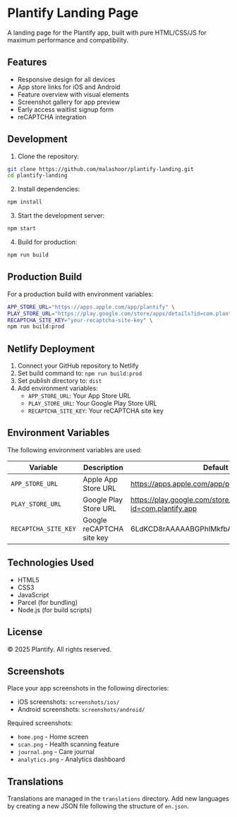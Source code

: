 # Plantify Landing Page

A landing page for the Plantify app, built with pure HTML/CSS/JS for maximum performance and compatibility.

## Features

- Responsive design for all devices
- App store links for iOS and Android
- Feature overview with visual elements
- Screenshot gallery for app preview
- Early access waitlist signup form
- reCAPTCHA integration

## Development

1. Clone the repository:
```bash
git clone https://github.com/malashoor/plantify-landing.git
cd plantify-landing
```

2. Install dependencies:
```bash
npm install
```

3. Start the development server:
```bash
npm start
```

4. Build for production:
```bash
npm run build
```

## Production Build

For a production build with environment variables:

```bash
APP_STORE_URL="https://apps.apple.com/app/plantify" \
PLAY_STORE_URL="https://play.google.com/store/apps/details?id=com.plantify.app" \
RECAPTCHA_SITE_KEY="your-recaptcha-site-key" \
npm run build:prod
```

## Netlify Deployment

1. Connect your GitHub repository to Netlify
2. Set build command to: `npm run build:prod`
3. Set publish directory to: `dist`
4. Add environment variables:
   - `APP_STORE_URL`: Your App Store URL
   - `PLAY_STORE_URL`: Your Google Play Store URL
   - `RECAPTCHA_SITE_KEY`: Your reCAPTCHA site key

## Environment Variables

The following environment variables are used:

| Variable | Description | Default |
|----------|-------------|---------|
| `APP_STORE_URL` | Apple App Store URL | https://apps.apple.com/app/plantify |
| `PLAY_STORE_URL` | Google Play Store URL | https://play.google.com/store/apps/details?id=com.plantify.app |
| `RECAPTCHA_SITE_KEY` | Google reCAPTCHA site key | 6LdKCD8rAAAAABGPhIMkfbArviupEohtWxp9FyLG |

## Technologies Used

- HTML5
- CSS3
- JavaScript
- Parcel (for bundling)
- Node.js (for build scripts)

## License

© 2025 Plantify. All rights reserved.

## Screenshots

Place your app screenshots in the following directories:
- iOS screenshots: `screenshots/ios/`
- Android screenshots: `screenshots/android/`

Required screenshots:
- `home.png` - Home screen
- `scan.png` - Health scanning feature
- `journal.png` - Care journal
- `analytics.png` - Analytics dashboard

## Translations

Translations are managed in the `translations` directory. Add new languages by creating a new JSON file following the structure of `en.json`. 